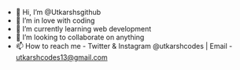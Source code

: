- 👋 Hi, I’m @Utkarshsgithub
- 👀 I’m in love with coding
- 🌱 I’m currently learning web development
- 💞️ I’m looking to collaborate on anything
- 📫 How to reach me - Twitter & Instagram @utkarshcodes | Email - utkarshcodes13@gmail.com

<!---
Utkarshsgithub/Utkarshsgithub is a ✨ special ✨ repository because its `README.md` (this file) appears on your GitHub profile.
You can click the Preview link to take a look at your changes.
--->
